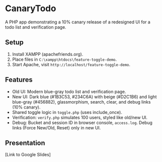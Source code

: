 # CanaryTodo

A PHP app demonstrating a 10% canary release of a redesigned UI for a todo list and verification page.

## Setup
1. Install XAMPP (apachefriends.org).
2. Place files in `C:\xampp\htdocs\feature-toggle-demo`.
3. Start Apache, visit `http://localhost/feature-toggle-demo`.

## Features
- Old UI: Modern blue-gray todo list and verification page.
- New UI: Dark blue (#1B3C53, #234C6A) with beige (#D2C1B6) and light blue-gray (#456882), glassmorphism, search, clear, and debug links (10% canary).
- Shared toggle logic in `toggle.php` (uses include_once).
- Verification: `verify.php` simulates 100 users, styled like old/new UI.
- Debug: Bucket and session ID in browser console, `access.log`. Debug links (Force New/Old, Reset) only in new UI.


## Presentation
[Link to Google Slides]
